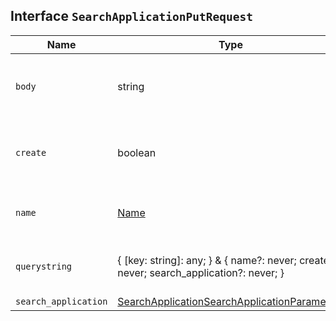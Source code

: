 ## Interface `SearchApplicationPutRequest`

| Name | Type | Description |
| - | - | - |
| `body` | string | ({ [key: string]: any; } & { name?: never; create?: never; search_application?: never; }) | All values in `body` will be added to the request body. |
| `create` | boolean | If `true`, this request cannot replace or update existing Search Applications. |
| `name` | [Name](./Name.md) | The name of the search application to be created or updated. |
| `querystring` | { [key: string]: any; } & { name?: never; create?: never; search_application?: never; } | All values in `querystring` will be added to the request querystring. |
| `search_application` | [SearchApplicationSearchApplicationParameters](./SearchApplicationSearchApplicationParameters.md) | &nbsp; |
